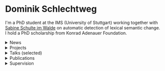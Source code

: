 # Dominik Schlechtweg

I'm a PhD student at the IMS (University of Stuttgart) working together with [Sabine Schulte im Walde](https://www.ims.uni-stuttgart.de/en/institute/team/Schulte-im-Walde-00001/) on automatic detection of lexical semantic change. I hold a PhD scholarship from Konrad Adenauer Foundation.



<details>
<summary>News</summary>

- May 20, 2021: We finally published *DWUG: A large Resource of Diachronic Word Usage Graphs in Four Languages*.  [[pdf]](https://arxiv.org/abs/2104.08540)   [[link]](https://www.ims.uni-stuttgart.de/data/wugs)
</details>


<details>
<summary>Projects</summary>

- *DURel Annotation Tool* to obtain word usage graphs from human annotations   [[slides]](publications/210503-durel-slides.pdf)  [[link]](https://www.ims.uni-stuttgart.de/data/durel-tool)
- *International online workshop on automatic detection of semantic change*   [[slides]](https://www.ims.uni-stuttgart.de/en/institute/news/event/Online-Workshop-on-Automatic-Detection-of-Semantic-Change/)  [[link]](https://www.ims.uni-stuttgart.de/en/institute/news/event/Online-Workshop-on-Automatic-Detection-of-Semantic-Change/)
- *SemEval-2020 Task 1: Unsupervised Lexical Semantic Change Detection*  [[pdf]](https://www.aclweb.org/anthology/2020.semeval-1.1/)  [[slides]](publications/201027-semeval-slides.pdf)  
- *Workshop on Empirical Studies of Word Sense Divergences across Language Varieties*    [[link]](https://www.ims.uni-stuttgart.de/events/dgfs-20-ws/)
</details>


<details>
<summary>Talks (selected)</summary>

- *DURel Annotation Tool*. Talk at StuTS 69 + TaCoS 2021 (Online), May 9, 2021.  [[slides]](publications/210503-durel-slides.pdf)  [[link]](https://talks.stuts.de/en/stuts69/public/events/512)
- *State-of-the-art models in lexical semantic change detection*. Invited Talk at SFB-TRR 161 (University of Konstanz), January 18, 2021.  [[slides]](publications/210118-sota-lscd-slides.pdf)  [[link]](https://www.sfbtrr161.de/newsandpress/events_sfbtrr161/)
- *Sparse Usage Graphs as Model for Word Meaning in Context*. Keynote Talk at 2nd Workshop on Computational Detection of Language Change 2020, University of Gothenburg, November 25th, 2020.  [[slides]](publications/201125-wugs-slides.pdf)  [[link]](https://languagechange.org/events/2020-sltc-lcworkshop/)
- *Efficient Manual Word Sense Clustering on Historical Corpora*. Invited Talk at The Alan Turing Institute (London), November 11, 2019.   
- *Second-order Co-occurrence Sensitivity of Skip-Gram with Negative Sampling*. Invited Talk at CIS, LMU Munich, July 24th, 2019.  [[slides]](publications/190723-slides-second-order.pdf)  [[link]](https://www.cis.uni-muenchen.de/~fraser/topics_nlp_2019_SS/)
- *A Wind of Change: Detecting and Evaluating Lexical Semantic Change across Times and Domains*. Invited Talk at University of Helsinki, February 10, 2019.  [[slides]](publications/190626-slides-woc.pdf)  [[link]](https://www.helsinki.fi/en/helsinki-centre-for-digital-humanities/workshop-on-lexical-semantic-change)
- *Comparing Annotation Frameworks for Lexical Semantic Change*. Talk at 1st Workshop on Computational Detection of Language Change 2018, University of Gothenburg, November 7th, 2018.  [[slides]](https://spraakbanken.gu.se/sites/spraakbanken.gu.se/files/181107-compare-annot.pdf)  
- *Problems of DURel annotation measures for semantic change*. Talk at SemRel research group at IMS, University of Stuttgart, February 1st, 2018.  [[slides]](publications/180201-problems-slides.pdf)  
</details>


<details>
<summary>Publications</summary>

- Sinan Kurtyigit, Maike Park, Dominik Schlechtweg, Jonas Kuhn, Sabine Schulte im Walde. 2021. **Lexical Semantic Change Discovery**. Proceedings of the Joint Conference of the 59th Annual Meeting of the Association for Computational Linguistics and the 11th International Joint Conference on Natural Language Processing.     [[bib]](publications/bib/Kurtyigit2021discovery.bib) 
- Thomas Bott, Dominik Schlechtweg, Sabine Schulte im Walde. 2021. **More than just Frequency? Demasking Unsupervised Hypernymy Prediction Methods**. Proceedings of the Joint Conference of the 59th Annual Meeting of the Association for Computational Linguistics and the 11th International Joint Conference on Natural Language Processing (Findings).     [[bib]](publications/bib/Bott2021frequency.bib) 
- Diego Frassinelli, Gabriella Lapesa, Reem Alatrash, Dominik Schlechtweg, Sabine Schulte im Walde. 2021. **Regression Analysis of Lexical and Morpho-Syntactic Properties of Kiezdeutsch**. Proceedings of the Eighth Workshop on NLP for Similar Languages, Varieties and Dialects, 21-27.  [[pdf]](https://www.aclweb.org/anthology/2021.vardial-1.3)    [[bib]](publications/bib/frassinelli-etal-2021-regression.bib) 
- Dominik Schlechtweg, Nina Tahmasebi, Simon Hengchen, Haim Dubossarsky, Barbara McGillivray. 2021. **DWUG: A large Resource of Diachronic Word Usage Graphs in Four Languages**..  [[pdf]](https://arxiv.org/abs/2104.08540)    [[bib]](publications/bib/Schlechtweg2021dwug.bib) 
- Severin Laicher, Sinan Kurtyigit, Dominik Schlechtweg, Jonas Kuhn, Sabine Schulte im Walde. 2021. **Explaining and Improving BERT Performance on Lexical Semantic Change Detection**. Proceedings of the Student Research Workshop at the 16th Conference of the European Chapter of the Association for Computational Linguistics.  [[pdf]](https://arxiv.org/abs/2103.07259)   [[poster]](publications/210410-explaining-poster.pdf)  [[bib]](publications/bib/Laicher2021explaining.bib) 
- Jens Kaiser, Sinan Kurtyigit, Serge Kotchourko, Dominik Schlechtweg. 2021. **Effects of Pre- and Post-Processing on type-based Embeddings in Lexical Semantic Change Detection**. Proceedings of the 16th Conference of the European Chapter of the Association for Computational Linguistics.  [[pdf]](https://arxiv.org/abs/2101.09368)   [[poster]](publications/210410-effects-poster.pdf)  [[bib]](publications/bib/Kaiser2021effects.bib) 
- Simon Hengchen, Nina Tahmasebi, Dominik Schlechtweg, Haim Dubossarsky. 2021. **Challenges for Computational Lexical Semantic Change**. Computational Approaches to Semantic Change.  [[pdf]](https://arxiv.org/abs/2101.07668v1)    [[bib]](publications/bib/hengchen2021challenges.bib) 
- Severin Laicher, Gioia Baldissin, Enrique Castaneda, Dominik Schlechtweg, Sabine Schulte im Walde. 2020. **CL-IMS @ DIACR-Ita: Volente o Nolente: BERT does not outperform SGNS on Semantic Change Detection**. Proceedings of the 7th evaluation campaign of Natural Language Processing and Speech tools for Italian (EVALITA 2020).  [[pdf]](https://arxiv.org/abs/2011.07247)    [[bib]](publications/bib/laicher-etal-2020-volente.bib) 
- Jens Kaiser, Dominik Schlechtweg, Sabine Schulte im Walde. 2020. **OP-IMS @ DIACR-Ita: Back to the Roots: SGNS+OP+CD still rocks Semantic Change Detection**. Proceedings of the 7th evaluation campaign of Natural Language Processing and Speech tools for Italian (EVALITA 2020).  [[pdf]](https://arxiv.org/abs/2011.03258)  [[slides]](publications/201216-slides-opims.pdf)   [[bib]](publications/bib/kaiser-etal-2020-roots.bib) *Winning Submission!*
- Dominik Schlechtweg, Barbara McGillivray, Simon Hengchen, Haim Dubossarsky, Nina Tahmasebi. 2020. **SemEval-2020 Task 1: Unsupervised Lexical Semantic Change Detection**. Proceedings of the 14th International Workshop on Semantic Evaluation.  [[pdf]](https://www.aclweb.org/anthology/2020.semeval-1.1/)  [[slides]](publications/201027-semeval-slides.pdf)   [[bib]](publications/bib/schlechtweg-etal-2020-semeval.bib) 
- Jens Kaiser, Dominik Schlechtweg, Sean Papay, Sabine Schulte im Walde. 2020. **IMS at SemEval-2020 Task 1: How low can you go? Dimensionality in Lexical Semantic Change Detection**. Proceedings of the 14th International Workshop on Semantic Evaluation.  [[pdf]](https://arxiv.org/abs/2008.03164)    [[bib]](publications/bib/kaiser-etal-2020-IMS.bib) 
- Reem Alatrash, Dominik Schlechtweg, Jonas Kuhn, Sabine Schulte im Walde. 2020. **CCOHA: Clean Corpus of Historical American English**. Proceedings of the 12th Language Resources and Evaluation Conference, 6958-6966.  [[pdf]](https://www.aclweb.org/anthology/2020.lrec-1.859)    [[bib]](publications/bib/alatrash-etal-2020-ccoha.bib) 
- Adnan Ahmad, Kiflom Desta, Fabian Lang, Dominik Schlechtweg. 2020. **Shared Task: Lexical Semantic Change Detection in German**. CoRR.     [[bib]](publications/bib/AhmadEtal2020.bib) 
- Anna Hätty, Dominik Schlechtweg, Michael Dorna, Sabine Schulte. 2020. **Predicting Degrees of Technicality in Automatic Terminology Extraction**. Proceedings of the 58th Annual Meeting of the Association for Computational Linguistics.  [[pdf]](https://www.aclweb.org/anthology/2020.acl-main.258/)    [[bib]](publications/bib/haetty-etal-2020-technicality.bib) 
- Dominik Schlechtweg, Sabine Schulte im Walde. 2020. **Simulating Lexical Semantic Change from Sense-Annotated Data**. The Evolution of Language: Proceedings of the 13th International Conference (EvoLang13).  [[pdf]](http://brussels.evolang.org/proceedings/paper.html?nr=9)    [[bib]](publications/bib/schlechtweg-walde-2020.bib) 
- Haim Dubossarsky, Simon Hengchen, Nina Tahmasebi, Dominik Schlechtweg. 2019. **Time-Out: Temporal Referencing for Robust Modeling of Lexical Semantic Change**. Proceedings of the 57th Annual Meeting of the Association for Computational Linguistics, 457-470.  [[pdf]](https://www.aclweb.org/anthology/P19-1044/)   [[poster]](https://languagechange.org/ACL-poster-Dubossarsky_A0_poster.pdf)  [[bib]](publications/bib/Dubossarskyetal19.bib) 
- Dominik Schlechtweg, Cennet Oguz, Sabine Schulte im Walde. 2019. **Second-order Co-occurrence Sensitivity of Skip-Gram with Negative Sampling**. Proceedings of the 2019 ACL Workshop BlackboxNLP: Analyzing and Interpreting Neural Networks for NLP, 24-30.  [[pdf]](https://www.aclweb.org/anthology/W19-4803/)   [[poster]](publications/190729-poster-socssgns.pdf)  [[bib]](publications/bib/Schlechtwegetal19SecondOrder.bib) 
- Dominik Schlechtweg, Anna Hätty, Marco del Tredici, Sabine Schulte im Walde. 2019. **A Wind of Change: Detecting and Evaluating Lexical Semantic Change across Times and Domains**. Proceedings of the 57th Annual Meeting of the Association for Computational Linguistics, 732-746.  [[pdf]](https://www.aclweb.org/anthology/P19-1072/)  [[slides]](publications/190626-slides-woc.pdf)  [[poster]](publications/190729-poster-woc.pdf)  [[bib]](publications/bib/Schlechtwegetal19.bib) 
- Anna Hätty, Dominik Schlechtweg, Sabine Schulte. 2019. **SURel: A Gold Standard for Incorporating Meaning Shifts into Term Extraction**. Proceedings of the 8th Joint Conference on Lexical and Computational Semantics, 1-8.  [[pdf]](https://www.aclweb.org/anthology/S19-1001/)    [[bib]](publications/bib/haettySurel-2019.bib) 
- Dominik Schlechtweg, Sabine Schulte im Walde, Stefanie Eckmann. 2018. **Diachronic Usage Relatedness (DURel): A Framework for the Annotation of Lexical Semantic Change**. Proceedings of the 2018 Conference of the North American Chapter  of the Association for Computational Linguistics: Human Language Technologies, 169-174.  [[pdf]](https://www.aclweb.org/anthology/N18-2027/)  [[slides]](publications/171121-durel-slides.pdf)  [[poster]](publications/180528-durel-poster.pdf)  [[bib]](publications/bib/Schlechtwegetal18.bib) 
- Dominik Schlechtweg, Sabine Schulte im Walde. 2018. **Distribution-based prediction of the degree of grammaticalization for German prepositions**. The Evolution of Language: Proceedings of the 12th International Conference (EVOLANGXII).     [[bib]](publications/bib/SchlechtwegWalde18.bib) 
- Vered Shwartz, Enrico Santus, Dominik Schlechtweg. 2017. **Hypernyms under Siege: Linguistically-motivated Artillery for Hypernymy Detection**. Proceedings of the 15th Conference of the European Chapter of the Association for Computational Linguistics, Valencia, Spain, 65-75.  [[pdf]](https://www.aclweb.org/anthology/E17-1007/)    [[bib]](publications/bib/Shwartz2017.bib) 
- Dominik Schlechtweg, Stefanie Eckmann, Enrico Santus, Sabine Schulte im Walde, Daniel Hole. 2017. **German in Flux: Detecting Metaphoric Change via Word Entropy**. Proceedings of the 21st Conference on Computational Natural Language Learning, 354-367.  [[pdf]](https://www.aclweb.org/anthology/K17-1036/)    [[bib]](publications/bib/schlechtweg-EtAl-2017-CoNLL.bib) 
- Dominik Schlechtweg. 2016. **Exploitation of Co-reference in Distributional Semantics**. Proceedings of the Tenth International Conference on Language Resources and Evaluation (LREC 2016).     [[bib]](publications/bib/schlechtweg16.bib) 
</details>


<details>
<summary>Supervision</summary>

- Reem Alatrash: *Computational Analysis of Syntactic and Semantic Variation in Kiezdeutsch* (Master thesis).
- Gioia Baldissin: *Unsupervised detection of diatopic lexical semantic variation in Spanish* (Master thesis).
- Christian Bartsch: *Predicting Synchronic and Diachronic Semantic Generality with Models of Hypernymy* (Bachelor thesis).
- Thomas Bott: *Unsupervised Models of Hypernymy for German Subordinate Noun Phrases* (Bachelor thesis).
- Enrique Castaneda: *Efficient Online Word-Sense Clustering on Human Relatedness Judgments* (Bachelor thesis).
- Jens Kaiser: *Dimensionality and Noise in Models of Semantic Change Detection* (Bachelor thesis).
- Serge Kotchourko: *Testing sampling procedures and stopping criteria for Word Usage  Graphs* (Bachelor thesis).
- Sinan Kurtyigit: *Lexical Semantic Change Discovery* (Bachelor thesis).
- Severin Laicher: *Historical Word Sense Clustering with Deep Contextualised Word Embeddings* (Bachelor thesis).
- Benjamin Tunc: *Optimierung von Clustering und Visualisierung von Wortverwendungsgraphen* (Bachelor thesis).
</details>
